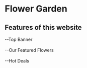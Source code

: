 # Flower Garden
## Features of this website
--Top Banner
<br>
<br>
--Our Featured Flowers
<br>
<br>
--Hot Deals
<br>

